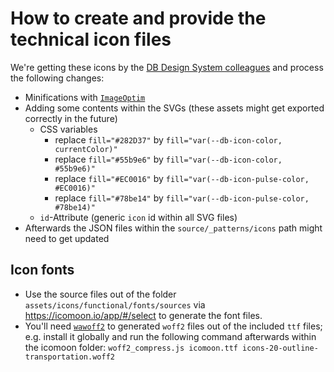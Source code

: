 # How to create and provide the technical icon files

We're getting these icons by the [DB Design System colleagues](https://dbsw.sharepoint.com/:f:/r/teams/CXM.Teams-DDSTeam/Shared%20Documents/DDS%20Team/01--Design-System/04--Foundations/07--Icons/04--Exchange-Icons?csf=1&web=1&e=hzdDGu) and process the following changes:

- Minifications with [`ImageOptim`](https://imageoptim.com/mac)
- Adding some contents within the SVGs (these assets might get exported correctly in the future)
  - CSS variables
    - replace `fill="#282D37"` by `fill="var(--db-icon-color, currentColor)"`
    - replace `fill="#55b9e6"` by `fill="var(--db-icon-color, #55b9e6)"`
    - replace `fill="#EC0016"` by `fill="var(--db-icon-pulse-color, #EC0016)"`
    - replace `fill="#78be14"` by `fill="var(--db-icon-pulse-color, #78be14)"`
  - `id`-Attribute (generic `icon` id within all SVG files)
- Afterwards the JSON files within the `source/_patterns/icons` path might need to get updated

## Icon fonts

- Use the source files out of the folder `assets/icons/functional/fonts/sources` via <https://icomoon.io/app/#/select> to generate the font files.
- You'll need [`wawoff2`](https://www.npmjs.com/package/wawoff2) to generated `woff2` files out of the included `ttf` files; e.g. install it globally and run the following command afterwards within the icomoon folder:
  `woff2_compress.js icomoon.ttf icons-20-outline-transportation.woff2`
